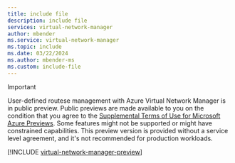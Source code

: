 ```yaml
---
title: include file
description: include file
services: virtual-network-manager
author: mbender
ms.service: virtual-network-manager
ms.topic: include
ms.date: 03/22/2024
ms.author: mbender-ms
ms.custom: include-file
---
```


> [!IMPORTANT]
> User-defined routese management with Azure Virtual Network Manager is in public preview. Public previews are made available to you on the condition that you agree to the [Supplemental Terms of Use for Microsoft Azure Previews](https://azure.microsoft.com/support/legal/preview-supplemental-terms/). Some features might not be supported or might have constrained capabilities. This preview version is provided without a service level agreement, and it's not recommended for production workloads. 

[!INCLUDE [virtual-network-manager-preview](virtual-network-manager-preview.md)]